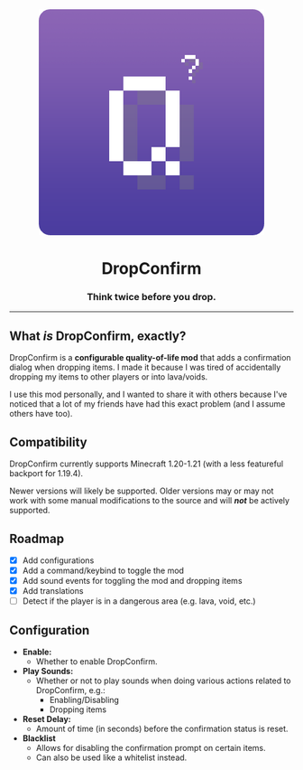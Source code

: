 <div align="center">
  <img src="./icon-rounded.png" alt="The DropConfirm Logo"/>
  <h1>DropConfirm</h1>
  <h3>Think twice before you drop.</h3>
</div>

---

## What *is* DropConfirm, exactly?

DropConfirm is a **configurable quality-of-life mod** that adds a confirmation dialog when dropping items. I made it
because I was tired of accidentally dropping my items to other players or into lava/voids.

I use this mod personally, and I wanted to share it with others because I've noticed that a lot of my friends have had
this exact problem (and I assume others have too).

## Compatibility

DropConfirm currently supports Minecraft 1.20-1.21 (with a less featureful backport for 1.19.4).

Newer versions will likely be supported. Older versions may or may not work with some manual modifications to the source and will ***not*** be actively supported.

## Roadmap

- [x] Add configurations
- [x] Add a command/keybind to toggle the mod
- [x] Add sound events for toggling the mod and dropping items
- [x] Add translations
- [ ] Detect if the player is in a dangerous area (e.g. lava, void, etc.)

## Configuration

- **Enable:**
    - Whether to enable DropConfirm.
- **Play Sounds:**
    - Whether or not to play sounds when doing various actions related to DropConfirm, e.g.:
        - Enabling/Disabling
        - Dropping items
- **Reset Delay:**
    - Amount of time (in seconds) before the confirmation status is reset.
- **Blacklist**
    - Allows for disabling the confirmation prompt on certain items.
    - Can also be used like a whitelist instead.
